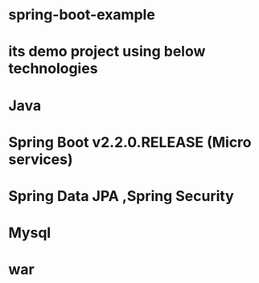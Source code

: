 # spring-boot-example

# its demo project using below technologies
# Java 
# Spring Boot v2.2.0.RELEASE (Micro services)
# Spring Data JPA ,Spring Security   
# Mysql       
# <packaging>war</packaging>
